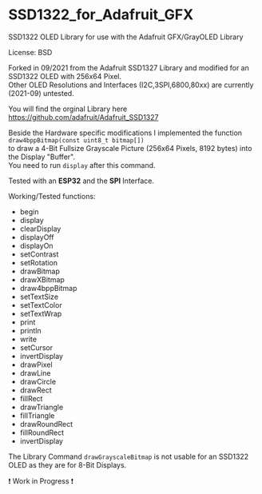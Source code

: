 # SSD1322_for_Adafruit_GFX
SSD1322 OLED Library for use with the Adafruit GFX/GrayOLED Library  
  
License: BSD  
  
Forked in 09/2021 from the Adafruit SSD1327 Library and modified for an SSD1322 OLED with 256x64 Pixel.  
Other OLED Resolutions and Interfaces (I2C,3SPI,6800,80xx) are currently (2021-09) untested.  
  
You will find the orginal Library here https://github.com/adafruit/Adafruit_SSD1327  
  
Beside the Hardware specific modifications I implemented the function  
`draw4bppBitmap(const uint8_t bitmap[])`  
to draw a 4-Bit Fullsize Grayscale Picture (256x64 Pixels, 8192 bytes) into the Display "Buffer".  
You need to run `display` after this command.  
  
Tested with an **ESP32** and the **SPI** Interface.  
  
Working/Tested functions:  
 * begin
 * display
 * clearDisplay
 * displayOff
 * displayOn
 * setContrast
 * setRotation
 * drawBitmap
 * drawXBitmap
 * draw4bppBitmap
 * setTextSize
 * setTextColor
 * setTextWrap
 * print
 * println
 * write
 * setCursor
 * invertDisplay
 * drawPixel
 * drawLine
 * drawCircle
 * drawRect
 * fillRect
 * drawTriangle
 * fillTriangle
 * drawRoundRect
 * fillRoundRect
 * invertDisplay
  
The Library Command `drawGrayscaleBitmap` is not usable for an SSD1322 OLED as they are for 8-Bit Displays.  
  
❗ Work in Progress ❗  
